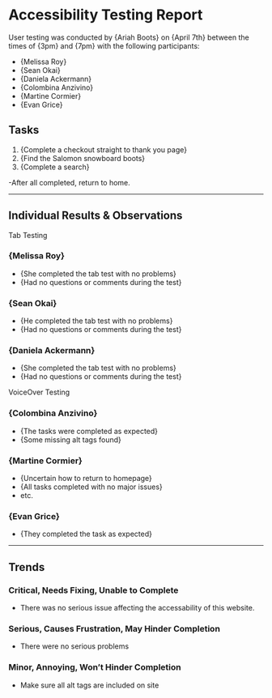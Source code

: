 # Accessibility Testing Report

User testing was conducted by {Ariah Boots} on {April 7th} between the times of {3pm} and {7pm} with the following participants:

- {Melissa Roy}
- {Sean Okai}
- {Daniela Ackermann}
- {Colombina Anzivino}
- {Martine Cormier}
- {Evan Grice}

## Tasks

1. {Complete a checkout straight to thank you page}
2. {Find the Salomon snowboard boots}
3. {Complete a search}

-After all completed, return to home. 

---

## Individual Results & Observations

Tab Testing

### {Melissa Roy}

- {She completed the tab test with no problems}
- {Had no questions or comments during the test}

### {Sean Okai}

- {He completed the tab test with no problems}
- {Had no questions or comments during the test}

### {Daniela Ackermann}

- {She completed the tab test with no problems}
- {Had no questions or comments during the test}

VoiceOver Testing

### {Colombina Anzivino}

- {The tasks were completed as expected}
- {Some missing alt tags found}

### {Martine Cormier}

- {Uncertain how to return to homepage}
- {All tasks completed with no major issues}
- etc.

### {Evan Grice}

- {They completed the task as expected}

---

## Trends

### Critical, Needs Fixing, Unable to Complete

- There was no serious issue affecting the accessability of this website.

### Serious, Causes Frustration, May Hinder Completion

- There were no serious problems

### Minor, Annoying, Won’t Hinder Completion

- Make sure all alt tags are included on site